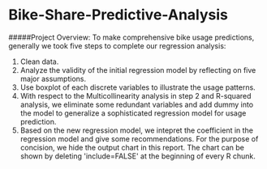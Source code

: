 # Bike-Share-Predictive-Analysis

#####Project Overview:
To make comprehensive bike usage predictions, generally we took five steps to complete our regression analysis: 
1) Clean data. 
2) Analyze the validity of the initial regression model by reflecting on five major assumptions. 
3) Use boxplot of each discrete variables to illustrate the usage patterns. 
4) With respect to the Multicollinearity analysis in step 2 and R-squared analysis, we eliminate some redundant variables and add dummy into the model to generalize a sophisticated regression model for usage prediction. 
5) Based on the new regression model, we intepret the coefficient in the regression model and give some recommendations. 
For the purpose of concision, we hide the output chart in this report. The chart can be shown by deleting 'include=FALSE' at the beginning of every R chunk.
